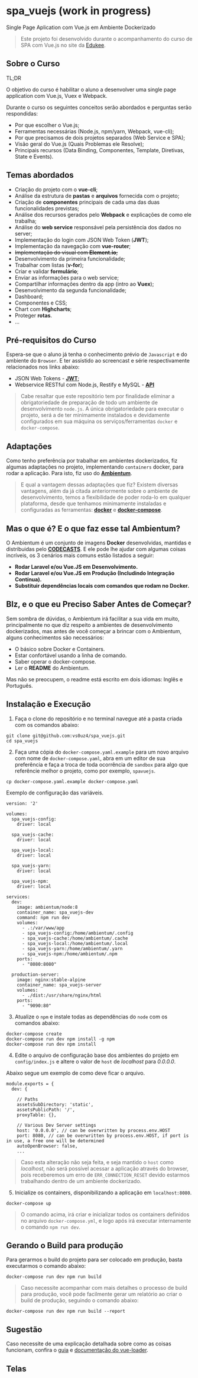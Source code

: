 # spa_vuejs (work in progress)
Single Page Aplication com Vue.js em Ambiente Dockerizado

> Este projeto foi desenvolvido durante o acompanhamento do curso de SPA com Vue.js no site da [Edukee](http://www.treinatom.com.br/pt/edukee/detalhes-do-evento/190edc6b7593e3081a858f55652abd92a9d07353).

## Sobre o Curso
TL;DR

O objetivo do curso é habilitar o aluno a desenvolver uma single page application com Vue.js, Vuex e Webpack.

Durante o curso os seguintes conceitos serão abordados e perguntas serão respondidas:
- Por que escolher o Vue.js;
- Ferramentas necessárias (Node.js, npm/yarn, Webpack, vue-cli);
- Por que precisamos de dois projetos separados (Web Service e SPA);
- Visão geral do Vue.js (Quais Problemas ele Resolve);
- Principais recursos (Data Binding, Componentes, Template, Diretivas, State e Events).

## Temas abordados
- Criação do projeto com o **vue-cli**;
- Análise da estrutura de **pastas** e **arquivos** fornecida com o projeto;
- Criação de **componentes** principais de cada uma das duas funcionalidades previstas;
- Análise dos recursos gerados pelo **Webpack** e explicações de como ele trabalha;
- Análise do **web service** responsável pela persistência dos dados no server;
- Implementação do login com JSON Web Token (**JWT**);
- Implementação da navegação com **vue-router**;
- ~~Implementação do visual com **Element.io**;~~
- Desenvolvimento da primeira funcionalidade;
- Trabalhar com listas (**v-for**);
- Criar e validar **formulário**;
- Enviar as informações para o web service;
- Compartilhar informações dentro da app (intro ao **Vuex**);
- Desenvolvimento da segunda funcionalidade;
- Dashboard;
- Componentes e CSS;
- Chart com **Highcharts**;
- Proteger **rotas**.
- ...

## Pré-requisitos do Curso
Espera-se que o aluno já tenha o conhecimento prévio de `Javascript` e do ambiente do `Browser`. E ter assistido ao screencast e série respectivamente relacionados nos links abaixo:

- JSON Web Tokens - **[JWT](https://www.youtube.com/watch?v=k3KfK0ZS_FY&t=716s)**;
- Webservice RESTful com Node.js, Restify e MySQL - **[API](https://www.youtube.com/playlist?list=PLFJmwzuHdBRTBbkyH0gATtDhj6ikOIkMy)**

> Cabe resaltar que este repositório tem por finalidade eliminar a obrigatoriedade de preparação de todo um ambiente de desenvolvimento `node.js`. A única obrigatoriedade para executar o projeto, será a de ter minimamente instalados e devidamente configurados em sua máquina os serviços/ferramentas `docker` e `docker-compose`.

## Adaptações
Como tenho preferência por trabalhar em ambientes dockerizados, fiz algumas adaptações no projeto, implementando `containers` docker, para rodar a aplicação. Para isto, fiz uso do **[Ambientum](https://github.com/codecasts/ambientum)**.

> E qual a vantagem dessas adaptações que fiz? Existem diversas vantagens, além da já citada anteriormente sobre o ambiente de desenvolvimento, temos a flexibilidade de poder roda-lo em qualquer plataforma, desde que tenhamos minimamente instaladas e configuradas as ferramentas: **[docker](https://www.docker.com)** e **[docker-compose](https://docs.docker.com/compose)**.

## Mas o que é? E o que faz esse tal Ambientum?
O Ambientum é um conjunto de imagens **Docker** desenvolvidas, mantidas e distribuidas pelo **[CODECASTS](https://codecasts.com.br)**. E ele pode lhe ajudar com algumas coisas incríveis, os 3 cenários mais comuns estão listados a seguir:

- **Rodar Laravel e/ou Vue.JS em Desenvolvimento.**
- **Rodar Laravel e/ou Vue.JS em Produção (Includindo Integração Contínua).**
- **Substituir dependências locais com comandos que rodam no Docker.**

## Blz, e o que eu Preciso Saber Antes de Começar?

Sem sombra de dúvidas, o Ambientum irá facilitar a sua vida em muito, principalmente no que diz respeito a ambientes de desenvolvimento dockerizados, mas antes de você começar a brincar com o Ambientum, alguns conhecimentos são necessários:

* O básico sobre Docker e Containers.
* Estar confortável usando a linha de comando.
* Saber operar o docker-compose.
* Ler o **README** do Ambientum.

Mas não se preocupem, o readme está escrito em dois idiomas: Inglês e Português.

## Instalação e Execução

1. Faça o clone do repositório e no terminal navegue até a pasta criada com os comandos abaixo:

```
git clone git@github.com:vs0uz4/spa_vuejs.git
cd spa_vuejs
```

2. Faça uma cópia do `docker-compose.yaml.example` para um novo arquivo com nome de `docker-compose.yaml`, abra em um editor de sua preferência e faça a troca de toda ocorrência de `sandbox` para algo que referêncie melhor o projeto, como por exemplo, `spavuejs`.

```
cp docker-compose.yaml.example docker-compose.yaml
```

Exemplo de configuração das variáveis.
```
version: '2'

volumes:
  spa_vuejs-config:
    driver: local

  spa_vuejs-cache:
    driver: local

  spa_vuejs-local:
    driver: local

  spa_vuejs-yarn:
    driver: local

  spa_vuejs-npm:
    driver: local

services:
  dev:
    image: ambientum/node:8
    container_name: spa_vuejs-dev
    command: npm run dev
    volumes:
      - .:/var/www/app
      - spa_vuejs-config:/home/ambientum/.config
      - spa_vuejs-cache:/home/ambientum/.cache
      - spa_vuejs-local:/home/ambientum/.local
      - spa_vuejs-yarn:/home/ambientum/.yarn
      - spa_vuejs-npm:/home/ambientum/.npm
    ports:
      - "8080:8080"

  production-server:
    image: nginx:stable-alpine
    container_name: spa_vuejs-server
    volumes:
      - ./dist:/usr/share/nginx/html
    ports:
      - "9090:80"
```

3. Atualize o `npm` e instale todas as dependências do `node` com os comandos abaixo:

```
docker-compose create
docker-compose run dev npm install -g npm
docker-compose run dev npm install
```

4. Edite o arquivo de configuração base dos ambientes do projeto em `config/index.js` e altere o valor de `host` de *localhost* para *0.0.0.0*.

Abaixo segue um exemplo de como deve ficar o arquivo.
```
module.exports = {
  dev: {

    // Paths
    assetsSubDirectory: 'static',
    assetsPublicPath: '/',
    proxyTable: {},

    // Various Dev Server settings
    host: '0.0.0.0', // can be overwritten by process.env.HOST
    port: 8080, // can be overwritten by process.env.HOST, if port is in use, a free one will be determined
    autoOpenBrowser: false,
    ...
```
> Caso esta alteração não seja feita, e seja mantido o `host` como *localhost*, não será possível acessar a aplicação através do browser, pois receberemos um erro de `ERR_CONNECTION_RESET` devido estarmos trabalhando dentro de um ambiente dockerizado.

5. Inicialize os containers, disponibilizando a aplicação em `localhost:8080`.

```
docker-compose up
```

> O comando acima, irá criar e inicializar todos os containers definidos no arquivo `docker-compose.yml`, e logo após irá executar internamente o comando `npm run dev`.


## Gerando o Build para produção
Para gerarmos o build do projeto para ser colocado em produção, basta executarmos o comando abaixo:

```
docker-compose run dev npm run build
```

> Caso necessite acompanhar com mais detalhes o processo de build para produção, você pode facilmente gerar um relatório ao criar o build de produção, seguindo o comando abaixo:

```
docker-compose run dev npm run build --report
```


## Sugestão
Caso necessite de uma explicação detalhada sobre como as coisas funcionam, confira o
[guia](http://vuejs-templates.github.io/webpack/) e [documentação do vue-loader](http://vuejs.github.io/vue-loader).


## Telas
